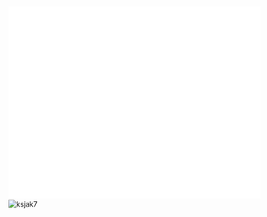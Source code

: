 ![Metrics](/github-metrics.svg)
![ksjak7](https://count.getloli.com/@ksjak7?name=ksjak7&theme=capoo-2&padding=7&offset=0&align=top&scale=1&pixelated=1&darkmode=auto)

